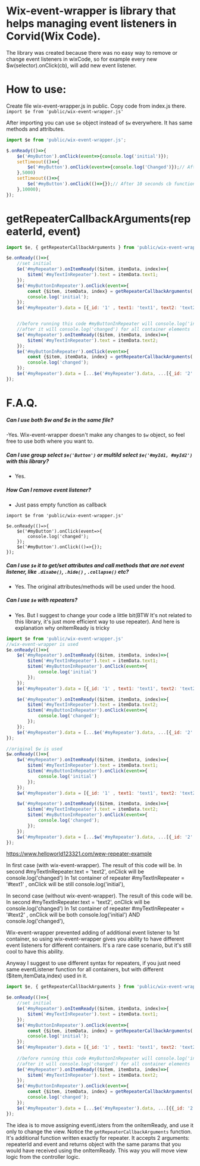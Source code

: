 # Wix-event-wrapper is library that helps managing event listeners in Corvid(Wix Code). 

The library was created because there was no easy way to remove or change event listeners in wixCode, so for example every new $w(selector).onClick(cb), will add new event listener.
# How to use: 
Create file wix-event-wrapper.js in public. Copy code from index.js there.  
`import $e from 'public/wix-event-wrapper.js' `

After importing you can use `$e` object instead of `$w` everywhere. It has same methods and attributes.


```javascript
import $e from 'public/wix-event-wrapper.js';

$.onReady(()=>{
	$e('#myButton').onClick(event=>{console.log('initial')});
	setTimeout(()=>{
		$e('#myButton').onClick(event=>{console.log('Changed')});// After 5 seconds cb function in #myButton will be replaced to this one
	},5000)
	setTimeout(()=>{
		$e('#myButton').onClick(()=>{});// After 10 seconds cb function will be replaced to empty function. Use this way if you want to delete event listener
	},10000);
});
```

# getRepeaterCallbackArguments(repeaterId, event)

```javascript
import $e, { getRepeaterCallbackArguments } from 'public/wix-event-wrapper.js';

$e.onReady(()=>{
	//set initial
	$e('#myRepeater').onItemReady(($item, itemData, index)=>{
		$item('#myTextInRepeater').text = itemData.text1;
	});
	$e('#myButtonInRepeater').onClick(event=>{
		const {$item, itemData, index} = getRepeaterCallbackArguments('#myRepeater',event);
		console.log('initial');
	});
	$e('#myRepeater').data = [{_id: '1' , text1: 'text1', text2: 'text2'}];


	//before running this code #myButtonInRepeater will console.log('initial') for all container elements
	//after it will console.log('changed') for all container elements
	$e('#myRepeater').onItemReady(($item, itemData, index)=>{
		$item('#myTextInRepeater').text = itemData.text2;
	});
	$e('#myButtonInRepeater').onClick(event=>{
		const {$item, itemData, index} = getRepeaterCallbackArguments('#myRepeater',event);
		console.log('changed');
	});
	$e('#myRepeater').data = [...$e('#myRepeater').data, ...[{_id: '2' , text1: 'text1', text2: 'text2'}]];
});

```


# F.A.Q.
##### Can I use both $w and $e in the same file?
-Yes. Wix-event-wrapper doesn't make any changes to `$w` object, so feel free to use both where you want to.
##### Can I use group select `$e('Button')` or multiId select `$e('#myId1, #myId2')` with this library?
- Yes.

##### How Can I remove event listener?
- Just pass empty function as callback 

```
import $e from 'public/wix-event-wrapper.js'

$e.onReady(()=>{
	$e('#myButton').onClick(event=>{
		console.log('changed');
	});
	$e('#myButton').onClick(()=>{});
});
```

##### Can I use `$e` it to get/set attributes and call methods that are not event listener, like `.disabe()`, `.hide()` , `.collapse()` etc?
- Yes. The original attributes/methods will be used under the hood.  

##### Can I use `$e` with repeaters?
- Yes. But I suggest to change your code a little bit(BTW It's not related to this library, it's just more efficient way to use repeater). And here is explanation why onItemReady is tricky

```javascript
import $e from 'public/wix-event-wrapper.js'
//wix-event-wrapper is used
$e.onReady(()=>{
	$e('#myRepeater').onItemReady(($item, itemData, index)=>{
		$item('#myTextInRepeater').text = itemData.text1;
		$item('#myButtonInRepeater').onClick(event=>{
			console.log('initial')
		});
	});
	$e('#myRepeater').data = [{_id: '1' , text1: 'text1', text2: 'text2'}];

	$e('#myRepeater').onItemReady(($item, itemData, index)=>{
		$item('#myTextInRepeater').text = itemData.text2;
		$item('#myButtonInRepeater').onClick(event=>{
			console.log('changed');
		});
	});
	$e('#myRepeater').data = [...$e('#myRepeater').data, ...[{_id: '2' , text1: 'text1', text2: 'text2'}]];
});
```

```javascript
//original $w is used
$w.onReady(()=>{
	$w('#myRepeater').onItemReady(($item, itemData, index)=>{
		$item('#myTextInRepeater').text = itemData.text1;
		$item('#myButtonInRepeater').onClick(event=>{
			console.log('initial')
		});
	});
	$w('#myRepeater').data = [{_id: '1' , text1: 'text1', text2: 'text2'}];

	$w('#myRepeater').onItemReady(($item, itemData, index)=>{
		$item('#myTextInRepeater').text = itemData.text2;
		$item('#myButtonInRepeater').onClick(event=>{
			console.log('changed');
		});
	});
	$w('#myRepeater').data = [...$w('#myRepeater').data, ...[{_id: '2' , text1: 'text1', text2: 'text2'}]];
});
```
https://www.helloworld123321.com/wew-repeater-example

In first case (with wix-event-wrapper).
The result of this code will be.
In second #myTextInRepeater.text = 'text2', onClick will be console.log('changed')
In 1st container of repeater #myTextInRepeater = '#text1' , onClick will be still console.log('initial'), 


In second case (without wix-event-wrapper).
The result of this code will be.
In second #myTextInRepeater.text = 'text2', onClick will be console.log('changed')
In 1st container of repeater #myTextInRepeater = '#text2' , onClick will be both console.log('initial') AND  console.log('changed'), 

Wix-event-wrapper prevented adding of additional event listener to 1st container, so using wix-event-wrapper gives you ability to have different event listeners for different containers. 
It's a rare case scenario, but it's still cool to have this ability.

Anyway I suggest to use different syntax for repeaters, if you just need same eventListener function for all containers, but with different ($item,itemData,index) used in it.

```javascript
import $e, { getRepeaterCallbackArguments } from 'public/wix-event-wrapper.js'

$e.onReady(()=>{
	//set initial
	$e('#myRepeater').onItemReady(($item, itemData, index)=>{
		$item('#myTextInRepeater').text = itemData.text1;
	});
	$e('#myButtonInRepeater').onClick(event=>{
		const {$item, itemData, index} = getRepeaterCallbackArguments('#myRepeater',event);
		console.log('initial');
	});
	$e('#myRepeater').data = [{_id: '1' , text1: 'text1', text2: 'text2'}];
	
	//before running this code #myButtonInRepeater will console.log('initial') for all container elements
	//after it will console.log('changed') for all container elements
	$e('#myRepeater').onItemReady(($item, itemData, index)=>{
		$item('#myTextInRepeater').text = itemData.text2;
	});
	$e('#myButtonInRepeater').onClick(event=>{
		const {$item, itemData, index} = getRepeaterCallbackArguments('#myRepeater',event);
		console.log('changed');
	});
	$e('#myRepeater').data = [...$e('#myRepeater').data, ...[{{_id: '2' , text1: 'text1', text2: 'text2'}}]];
});

```
The idea is to move assigning eventListers from the onItemReady, and use it only to change the view.
Notice the `getRepeaterCallbackArguments` function. It's additional function written exactly for repeater. It accepts 2 arguments: repeaterId and event and returns object with the same params that you would have received using the onItemReady.
This way you will move view logic from the controller logic.